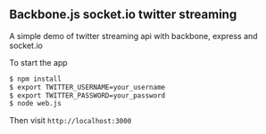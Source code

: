 ## Backbone.js socket.io twitter streaming

A simple demo of twitter streaming api with backbone, express and socket.io

To start the app

```sh
$ npm install
$ export TWITTER_USERNAME=your_username
$ export TWITTER_PASSWORD=your_password
$ node web.js
```
Then visit `http://localhost:3000`

